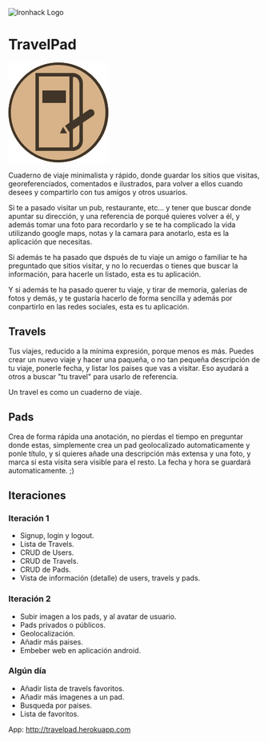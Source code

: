 ![Ironhack Logo](https://i.imgur.com/1QgrNNw.png)

# TravelPad

![TravelPad Logo](./travelpad/public/favicon.gif)

Cuaderno de viaje minimalista y rápido, donde guardar los sitios que visitas, georeferenciados, comentados e ilustrados, para volver a ellos cuando desees y compartirlo con tus amigos y otros usuarios.

Si te a pasado visitar un pub, restaurante, etc... y tener que buscar donde apuntar su dirección, y una referencia de porqué quieres volver a él, y además tomar una foto para recordarlo y se te ha complicado la vida utilizando google maps, notas y la camara para anotarlo, esta es la aplicación que necesitas.

Si además te ha pasado que dspués de tu viaje un amigo o familiar te ha preguntado que sitios visitar, y no lo recuerdas o tienes que buscar la información, para hacerle un listado, esta es tu aplicación.

Y si además te ha pasado querer tu viaje, y tirar de memoria, galerias de fotos y demás, y te gustaría hacerlo de forma sencilla y además por conpartirlo en las redes sociales, esta es tu aplicación.

## Travels

Tus viajes, reducido a la mínima expresión, porque menos es más.
Puedes crear un nuevo viaje y hacer una paqueña, o no tan pequeña descripción de tu viaje, ponerle fecha, y listar los paises que vas a visitar. Eso ayudará a otros a buscar "tu travel" para usarlo de referencia.

Un travel es como un cuaderno de viaje.

## Pads
Crea de forma rápida una anotación, no pierdas el tiempo en preguntar donde estas, simplemente crea un pad geolocalizado automaticamente y ponle título, y si quieres añade una descripción más extensa y una foto, y marca si esta visita sera visible para el resto. La fecha y hora se guardará automaticamente. ;)

## Iteraciones

### Iteración 1
- Signup, login y logout.
- Lista de Travels.
- CRUD de Users.
- CRUD de Travels.
- CRUD de Pads.
- Vista de información (detalle) de users, travels y pads.

### Iteración 2
- Subir imagen a los pads, y al avatar de usuario.
- Pads privados o públicos.
- Geolocalización.
- Añadir más paises.
- Embeber web en aplicación android.

### Algún día
- Añadir lista de travels favoritos.
- Añadir más imagenes a un pad.
- Busqueda por paises.
- Lista de favoritos.

App: http://travelpad.herokuapp.com
